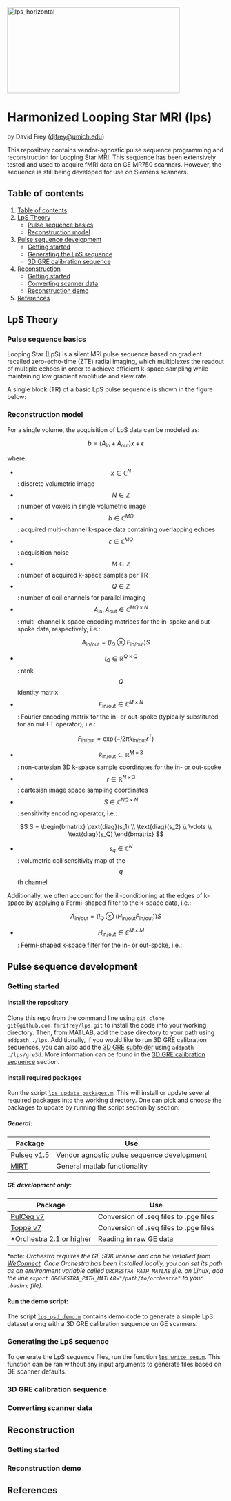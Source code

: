 <img width="400" height="200" alt="lps_horizontal" src="https://github.com/user-attachments/assets/6893530c-6f89-4567-ae8b-7f54092dfa1b" />

# Harmonized Looping Star MRI (lps)

by David Frey (djfrey@umich.edu)

This repository contains vendor-agnostic pulse sequence programming and reconstruction for Looping Star MRI. This sequence has been extensively tested and used to acquire fMRI data on GE MR750 scanners. However, the sequence is still being developed for use on Siemens scanners.

## Table of contents
1. [Table of contents](#table-of-contents)
2. [LpS Theory](#lps-theory)
   - [Pulse sequence basics](#pulse-sequence-basics)
   - [Reconstruction model](#reconstruction-model)
4. [Pulse sequence development](#pulse-sequence-development)
   - [Getting started](#getting-started)
   - [Generating the LpS sequence](#generating-the-lps-sequence)
   - [3D GRE calibration sequence](#3d-gre-calibration-sequence)
5. [Reconstruction](#reconstruction)
   - [Getting started](#getting-started)
   - [Converting scanner data](#converting-scanner-data)
   - [Reconstruction demo](#reconstruction-demo)
6. [References](#references)

## LpS Theory

### Pulse sequence basics
Looping Star (LpS) is a silent MRI pulse sequence based on gradient recalled zero-echo-time (ZTE) radial imaging, which multiplexes the readout of multiple echoes in order to achieve efficient k-space sampling while maintaining low gradient amplitude and slew rate.

A single block (TR) of a basic LpS pulse sequence is shown in the figure below:


### Reconstruction model

For a single volume, the acquisition of LpS data can be modeled as:

$$ b = (A_\text{in} + A_\text{out}) x + \epsilon $$

where:
- $$x \in \mathbb{C}^N$$: discrete volumetric image
- $$N \in \mathbb{Z}$$: number of voxels in single volumetric image
- $$b \in \mathbb{C}^{MQ}$$: acquired multi-channel k-space data containing overlapping echoes
- $$\epsilon \in \mathbb{C}^{MQ}$$: acquisition noise
- $$M \in \mathbb{Z}$$: number of acquired k-space samples per TR
- $$Q \in \mathbb{Z}$$: number of coil channels for parallel imaging
- $$A_\text{in},A_\text{out} \in \mathbb{C}^{MQ \times N}$$: multi-channel k-space encoding matrices for the in-spoke and out-spoke data, respectively, i.e.:

$$ A_\text{in/out} = (I_Q \otimes F_\text{in/out}) S $$

- $$I_Q \in \mathbb{R}^{Q \times Q}$$: rank $$Q$$ identity matrix
- $$F_\text{in/out} \in \mathbb{C}^{M \times N}$$: Fourier encoding matrix for the in- or out-spoke (typically substituted for an nuFFT operator), i.e.:

$$ F_\text{in/out} = \exp{ (-j 2 \pi k_\text{in/out} r^T ) } $$

- $$k_\text{in/out} \in \mathbb{R}^{M \times 3}$$: non-cartesian 3D k-space sample coordinates for the in- or out-spoke
- $$r \in \mathbb{R}^{N \times 3}$$: cartesian image space sampling coordinates
- $$S \in \mathbb{C}^{NQ \times N}$$: sensitivity encoding operator, i.e.:

$$
S = \begin{bmatrix}
   \text{diag}(s_1) \\
   \text{diag}(s_2) \\
   \vdots \\
   \text{diag}(s_Q)
   \end{bmatrix}
$$

- $$s_q \in \mathbb{C}^N$$: volumetric coil sensitivity map of the $$q$$ th channel

Additionally, we often account for the ill-conditioning at the edges of k-space by applying a Fermi-shaped filter to the k-space data, i.e.:

$$ A_\text{in/out} = (I_Q \otimes (H_\text{in/out} F_\text{in/out})) S $$

- $$H_\text{in/out} \in \mathbb{C}^{M \times M}$$: Fermi-shaped k-space filter for the in- or out-spoke, i.e.:

## Pulse sequence development

### Getting started

#### Install the repository
Clone this repo from the command line using `git clone git@github.com:fmrifrey/lps.git` to install the code into your working directory. Then, from MATLAB, add the base directory to your path using `addpath ./lps`. Additionally, if you would like to run 3D GRE calibration sequences, you can also add the [3D GRE subfolder](gre3d/) using `addpath ./lps/gre3d`. More information can be found in the [3D GRE calibration sequence](#3d-gre-calibration-sequence) section.

#### Install required packages
Run the script [`lps_update_packages.m`](lps_update_packages.m). This will install or update several required packages into the working directory. One can pick and choose the packages to update by running the script section by section:

##### General:
| Package | Use |
| --- | --- |
| [Pulseq v1.5](https://github.com/pulseq/pulseq) | Vendor agnostic pulse sequence development |
| [MIRT](https://github.com/JeffFessler/mirt) | General matlab functionality |

##### GE development only:
| Package | Use |
| --- | --- |
| [PulCeq v7](https://github.com/HarmonizedMRI/PulCeq/tree/tv7) | Conversion of .seq files to .pge files |
| [Toppe v7](https://github.com/toppeMRI/toppe/tree/develop) | Conversion of .seq files to .pge files |
| \*Orchestra 2.1 or higher | Reading in raw GE data |

\*note: <i>Orchestra requires the GE SDK license and can be installed from [WeConnect](https://weconnect.gehealthcare.com/s/feed/0D53a00008pQ1Q8CAK). Once Orchestra has been installed locally, you can set its path as an environment variable called `ORCHESTRA_PATH_MATLAB` (i.e. on Linux, add the line `export ORCHESTRA_PATH_MATLAB="/path/to/orchestra"` to your `.bashrc` file).</i>

#### Run the demo script:
The script [`lps_psd_demo.m`](lps_psd_demo.m) contains demo code to generate a simple LpS dataset along with a 3D GRE calibration sequence on GE scanners.

### Generating the LpS sequence

To generate the LpS sequence files, run the function [`lps_write_seq.m`](lps_write_seq.m). This function can be ran without any input arguments to generate files based on GE scanner defaults.

### 3D GRE calibration sequence

### Converting scanner data

## Reconstruction

### Getting started

### Reconstruction demo

## References
